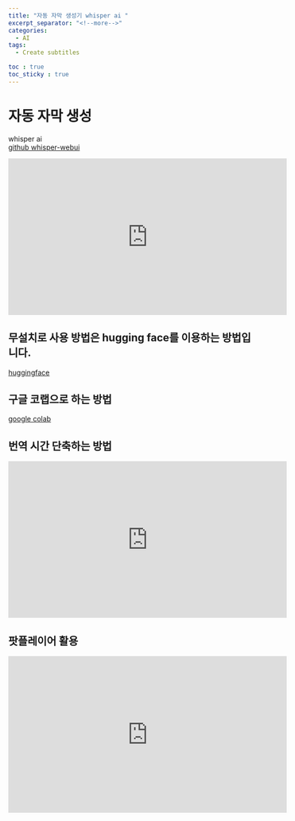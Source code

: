 ```yaml
---
title: "자동 자막 생성기 whisper ai "
excerpt_separator: "<!--more-->"
categories:
  - AI
tags:
  - Create subtitles

toc : true
toc_sticky : true
---
```


# 자동 자막 생성
whisper ai  
[github whisper-webui](https://github.com/jhj0517/Whisper-WebUI)  

<iframe width="560" height="315" src="https://www.youtube.com/embed/CHtQuG8wnio" frameborder="0" allowfullscreen></iframe>   

 

## 무설치로 사용 방법은 hugging face를 이용하는 방법입니다.  
[huggingface](https://huggingface.co/spaces/aadnk/whisper-webui)   

## 구글 코랩으로 하는 방법  
[google colab](https://colab.research.google.com/drive/1qeTSvi7Bt_5RMm88ipW4fkcsMOKlDDss?usp=sharing#scrollTo=IuL5nGTIWYTY)   


## 번역 시간 단축하는 방법    
<iframe width="560" height="315" src="https://www.youtube.com/embed/pnPjgpJ_d0I" frameborder="0" allowfullscreen></iframe>   


## 팟플레이어 활용   
<iframe width="560" height="315" src="https://www.youtube.com/embed/cNjdgrc2NQY" frameborder="0" allowfullscreen></iframe>  

